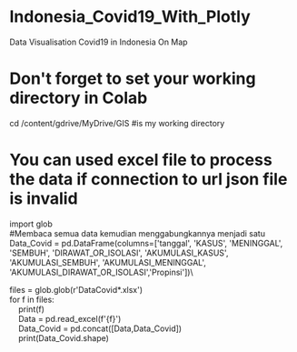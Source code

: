 # Indonesia_Covid19_With_Plotly
Data Visualisation Covid19 in Indonesia On Map 

# Don't forget to set your working directory in Colab
cd /content/gdrive/MyDrive/GIS #is my working directory

# You can used excel file to process the data if connection to url json file is invalid

import glob\
#Membaca semua data kemudian menggabungkannya menjadi satu\
Data_Covid = pd.DataFrame(columns=['tanggal', 'KASUS', 'MENINGGAL', 'SEMBUH', 'DIRAWAT_OR_ISOLASI',
       'AKUMULASI_KASUS', 'AKUMULASI_SEMBUH', 'AKUMULASI_MENINGGAL',
       'AKUMULASI_DIRAWAT_OR_ISOLASI','Propinsi'])\
       
files = glob.glob(r'DataCovid*.xlsx')\
for f in files:\
&nbsp;&nbsp;&nbsp;&nbsp;print(f)\
&nbsp;&nbsp;&nbsp;&nbsp;Data = pd.read_excel(f'{f}')\
&nbsp;&nbsp;&nbsp;&nbsp;Data_Covid = pd.concat([Data,Data_Covid])\
&nbsp;&nbsp;&nbsp;&nbsp;print(Data_Covid.shape)
